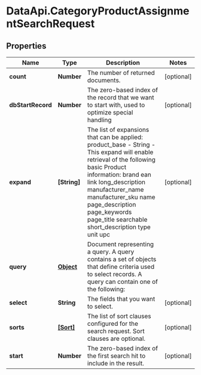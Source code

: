 # DataApi.CategoryProductAssignmentSearchRequest

## Properties

Name | Type | Description | Notes
------------ | ------------- | ------------- | -------------
**count** | **Number** | The number of returned documents. | [optional] 
**dbStartRecord** | **Number** | The zero-based index of the record that we want to start with, used to optimize special handling | [optional] 
**expand** | **[String]** | The list of expansions that can be applied:    product_base - String - This expand will enable retrieval of the following basic Product information:       brand      ean       link    long_description       manufacturer_name       manufacturer_sku    name       page_description       page_keywords       page_title       searchable     short_description       type       unit       upc      | [optional] 
**query** | [**Object**](.md) | Document representing a query. A query contains a set of objects that define criteria  used to select records. A query can contain one of the following:  | 
**select** | **String** | The fields that you want to select. | [optional] 
**sorts** | [**[Sort]**](Sort.md) | The list of sort clauses configured for the search request. Sort clauses are optional. | [optional] 
**start** | **Number** | The zero-based index of the first search hit to include in the result. | [optional] 


